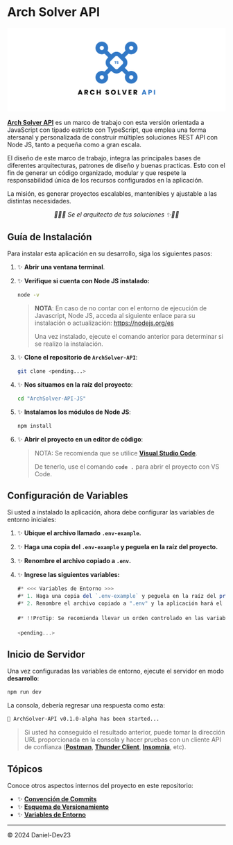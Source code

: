 # **Arch Solver API**

<div align="center">
    <img src="./shared/assets/pictures/banner.png" alt="Arch Solver API">
</div>

**[Arch Solver API]()** es un marco de trabajo con esta versión orientada a JavaScript con tipado estricto con TypeScript, que emplea una forma atersanal y personalizada de construír múltiples soluciones REST API con Node JS, tanto a pequeña como a gran escala. 

El diseño de este marco de trabajo, integra las principales bases de diferentes arquitecturas, patrones de diseño y buenas practicas. Esto con el fin de generar un código organizado, modular y que respete la responsabilidad única de los recursos configurados en la aplicación.

La misión, es generar proyectos escalables, mantenibles y ajustable a las distintas necesidades.

<div align="center">
    <i>✌🏻✨ Se el arquitecto de tus soluciones ✨✌🏻</i>
</div>

## **Guía de Instalación**

Para instalar esta aplicación en su desarrollo, siga los siguientes pasos:

1. ✨ **Abrir una ventana terminal**.

2. ✨ **Verifique si cuenta con Node JS instalado:**

    ```sh
    node -v
    ```

    > **NOTA**: En caso de no contar con el entorno de ejecución de Javascript, Node JS, acceda al siguiente enlace para su instalación o actualización:
    > https://nodejs.org/es
    > 
    > Una vez instalado, ejecute el comando anterior para determinar si se realizo la instalación.


3. ✨ **Clone el repositorio de `ArchSolver-API`**:

    ```sh
    git clone <pending...>
    ```

4. ✨ **Nos situamos en la raíz del proyecto**:

    ```sh
    cd "ArchSolver-API-JS"
    ```

5. ✨ **Instalamos los módulos de Node JS**:

    ```sh
    npm install
    ```

6. ✨ **Abrir el proyecto en un editor de código**:

    > NOTA: Se recomienda que se utilice **[Visual Studio Code](https://code.visualstudio.com/download)**. 
    >
    > De tenerlo, use el comando **`code .`** para abrir el proyecto con VS Code.

## **Configuración de Variables**

Si usted a instalado la aplicación, ahora debe configurar las variables de entorno iniciales:

1. ✨ **Ubique el archivo llamado `.env-example`.**

2. ✨ **Haga una copia del `.env-example` y peguela en la raíz del proyecto.**

3. ✨ **Renombre el archivo copiado a `.env`.**

4. ✨ **Ingrese las siguientes variables:** 

    ```js
    #* <<< Variables de Entorno >>>
    #* 1. Haga una copia del `.env-example` y peguela en la raíz del proyecto (es vital que este en la raíz).
    #* 2. Renombre el archivo copiado a ".env" y la aplicación hará el resto.

    #* !!ProTip: Se recomienda llevar un orden controlado en las variables de entorno que vayan creando.

    <pending...>
    ```

## **Inicio de Servidor**

Una vez configuradas las variables de entorno, ejecute el servidor en modo **desarrollo**:

```sh
npm run dev
```

La consola, debería regresar una respuesta como esta:

```sh
💙 ArchSolver-API v0.1.0-alpha has been started...
```

> Si usted ha conseguido el resultado anterior, puede tomar la dirección URL proporcionada en la consola y hacer pruebas con un cliente API de confianza (**[Postman](https://www.postman.com/downloads/)**, **[Thunder Client](https://www.thunderclient.com/)**, **[Insomnia](https://insomnia.rest/)**, etc).

## **Tópicos**

Conoce otros aspectos internos del proyecto en este repositorio:

- ✨ **[Convención de Commits]()**
- ✨ **[Esquema de Versionamiento]()**
- ✨ **[Variables de Entorno]()**

---
© 2024 Daniel-Dev23